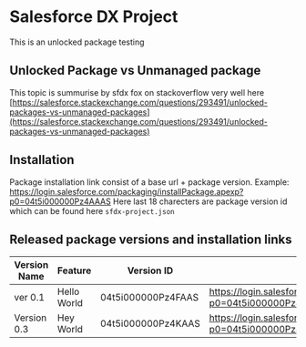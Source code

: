 # Salesforce DX Project

This is an unlocked package testing

## Unlocked Package vs Unmanaged package
This topic is summurise by sfdx fox on stackoverflow very well here [https://salesforce.stackexchange.com/questions/293491/unlocked-packages-vs-unmanaged-packages](https://salesforce.stackexchange.com/questions/293491/unlocked-packages-vs-unmanaged-packages)

## Installation
Package installation link consist of a base url + package version.
Example: https://login.salesforce.com/packaging/installPackage.apexp?p0=04t5i000000Pz4AAAS
Here last 18 charecters are package version id which can be found here `sfdx-project.json` 

## Released package versions and installation links

| Version Name | Feature | Version ID | Installation Link |
|--------------|---------|------------|-------------------|
| ver 0.1 | Hello World | 04t5i000000Pz4FAAS | https://login.salesforce.com/packaging/installPackage.apexp?p0=04t5i000000Pz4FAAS |
| Version 0.3 | Hey World | 04t5i000000Pz4KAAS | https://login.salesforce.com/packaging/installPackage.apexp?p0=04t5i000000Pz4KAAS |
